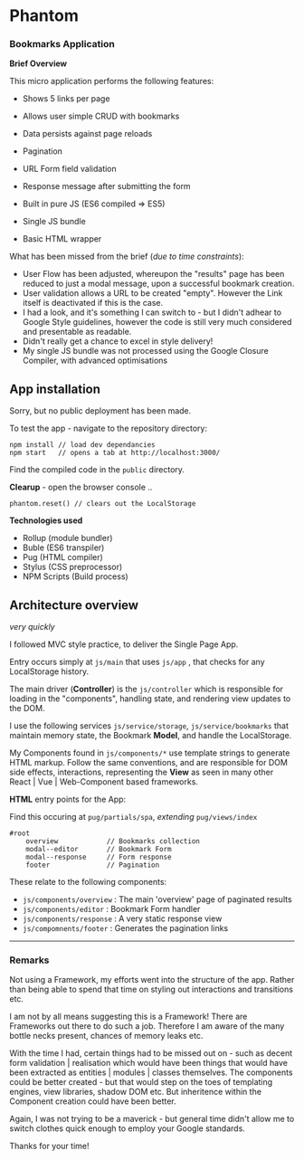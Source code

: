 # Phantom

### Bookmarks Application

**Brief Overview**

This micro application performs the following features:

* Shows 5 links per page

* Allows user simple CRUD with bookmarks
* Data persists against page reloads
* Pagination
* URL Form field validation
* Response message after submitting the form
* Built in pure JS (ES6 compiled => ES5)
* Single JS bundle
* Basic HTML wrapper

What has been missed from the brief (_due to time constraints_):

* User Flow has been adjusted, whereupon the "results" page has been reduced to just a modal message, upon a successful bookmark creation.
* User validation allows a URL to be created "empty". However the Link itself is deactivated if this is the case.
* I had a look, and it's something I can switch to - but I didn't adhear to Google Style guidelines, however the code is still very much considered and presentable as readable.
* Didn't really get a chance to excel in style delivery!
* My single JS bundle was not processed using the Google Closure Compiler, with advanced optimisations

## App installation

Sorry, but no public deployment has been made.

To test the app - navigate to the repository directory:

```
npm install // load dev dependancies
npm start	// opens a tab at http://localhost:3000/
```

Find the compiled code in the `public` directory.

**Clearup** - open the browser console ..

```
phantom.reset() // clears out the LocalStorage
```

**Technologies used**

* Rollup (module bundler)
* Buble (ES6 transpiler)
* Pug (HTML compiler)
* Stylus (CSS preprocessor)
* NPM Scripts (Build process)



## Architecture overview

_very quickly_

I followed MVC style practice, to deliver the Single Page App.

Entry occurs simply at `js/main` that uses `js/app` , that checks for any LocalStorage history.

The main driver (**Controller**) is the `js/controller` which is responsible for loading in the "components", handling state, and rendering view updates to the DOM. 

I use the following services `js/service/storage`, `js/service/bookmarks` that maintain memory state, the Bookmark **Model**, and handle the LocalStorage.

My Components found in `js/components/*` use template strings to generate HTML markup. Follow the same conventions, and are responsible for DOM side effects, interactions, representing the **View** as seen in many other React | Vue | Web-Component based frameworks. 

**HTML** entry points for the App:

Find this occuring at `pug/partials/spa`, _extending_ `pug/views/index`

```
#root
	overview			// Bookmarks collection
	modal--editor		// Bookmark Form
	modal--response		// Form response
	footer				// Pagination
```

These relate to the following components:

* `js/components/overview` : The main 'overview' page of paginated results
* `js/components/editor` : Bookmark Form handler
* `js/components/response` : A very static response view
* `js/compomnents/footer` : Generates the pagination links

---

### Remarks

Not using a Framework, my efforts went into the structure of the app. Rather than being able to spend that time on styling out interactions and transitions etc.

I am not by all means suggesting this is a Framework! There are Frameworks out there to do such a job. Therefore I am aware of the many bottle necks present, chances of memory leaks etc.

With the time I had, certain things had to be missed out on - such as decent form validation | realisation which would have been things that would have been extracted as entities | modules | classes themselves. The components could be better created - but that would step on the toes of templating engines, view libraries, shadow DOM etc. But inheritence within the Component creation could have been better. 

Again, I was not trying to be a maverick - but general time didn't allow me to switch clothes quick enough to employ your Google standards.

Thanks for your time!